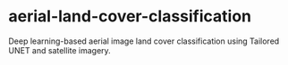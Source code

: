 # aerial-land-cover-classification
Deep learning-based aerial image land cover classification using Tailored UNET and satellite imagery.
